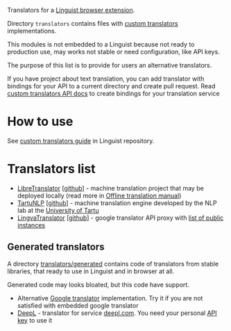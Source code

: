 Translators for a [Linguist browser extension](https://github.com/translate-tools/linguist).

Directory `translators` contains files with [custom translators](https://github.com/translate-tools/linguist/blob/master/docs/CustomTranslator.md) implementations.

This modules is not embedded to a Linguist because not ready to production use, may works not stable or need configuration, like API keys.

The purpose of this list is to provide for users an alternative translators.

If you have project about text translation, you can add translator with bindings for your API to a current directory and create pull request. Read [custom translators API docs](https://github.com/translate-tools/linguist/blob/master/docs/CustomTranslator.md) to create bindings for your translation service

# How to use

See [custom translators guide](https://github.com/translate-tools/linguist/blob/master/docs/CustomTranslator.md) in Linguist repository.

# Translators list

- [LibreTranslator](./translators/LibreTranslator.js) [[github](https://github.com/LibreTranslate/LibreTranslate)] - machine translation project that may be deployed locally (read more in [Offline translation manual](../docs//manuals/OfflineTranslation.md))
- [TartuNLP](./translators/TartuNLP.js) [[github](https://github.com/TartuNLP/translation-api)] - machine translation engine developed by the NLP lab at the [University of Tartu](https://www.ut.ee/)
- [LingvaTranslator](./translators/LingvaTranslator.js) [[github](https://github.com/thedaviddelta/lingva-translate)] - google translator API proxy with [list of public instances](https://github.com/thedaviddelta/lingva-translate#instances) 

## Generated translators

A directory [translators/generated](./translators/generated/) contains code of translators from stable libraries, that ready to use in Linguist and in browser at all.

Generated code may looks bloated, but this code have support.

- Alternative [Google translator](./translators/generated/GoogleTokenFree.js) implementation. Try it if you are not satisfied with embedded google translator
- [DeepL](./translators/generated/DeepL.js) - translator for service [deepl.com](https://www.deepl.com). You need your personal [API key](https://www.deepl.com/account/summary) to use it